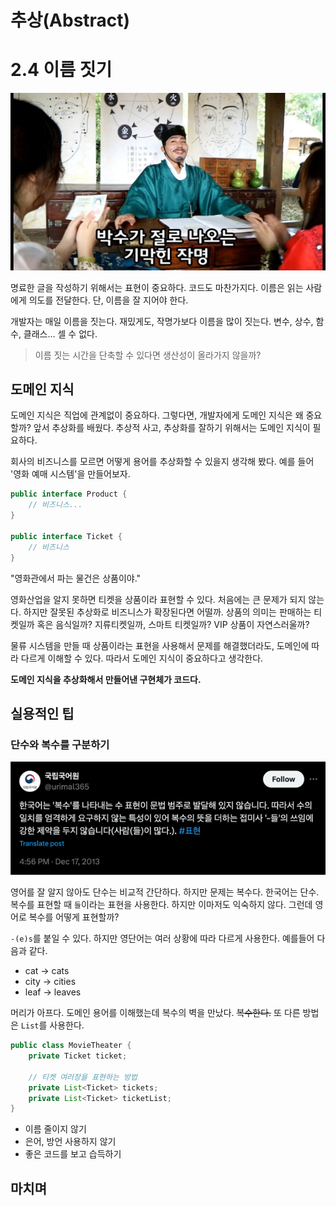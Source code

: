 # 추상(Abstract)

# 2.4 이름 짓기

![이름 짓기 딜레마 <출처: 속촌아씨>](naming.jpg)

명료한 글을 작성하기 위해서는 표현이 중요하다. 코드도 마찬가지다. 이름은 읽는 사람에게 의도를 전달한다.
단, 이름을 잘 지어야 한다.

개발자는 매일 이름을 짓는다. 재밌게도, 작명가보다 이름을 많이 짓는다. 변수, 상수, 함수, 클래스... 셀 수 없다.

> 이름 짓는 시간을 단축할 수 있다면 생산성이 올라가지 않을까?

## 도메인 지식

도메인 지식은 직업에 관계없이 중요하다. 그렇다면, 개발자에게 도메인 지식은 왜 중요할까?
앞서 추상화를 배웠다. 추상적 사고, 추상화를 잘하기 위해서는 도메인 지식이 필요하다.

회사의 비즈니스를 모르면 어떻게 용어를 추상화할 수 있을지 생각해 봤다. 예를 들어 '영화 예매 시스템'을 만들어보자.

```java 
public interface Product {
    // 비즈니스... 
}

public interface Ticket {
    // 비즈니스
}
```

"영화관에서 파는 물건은 상품이야."

영화산업을 알지 못하면 티켓을 상품이라 표현할 수 있다. 처음에는 큰 문제가 되지 않는다. 하지만 잘못된 추상화로 비즈니스가 확장된다면 어떨까.
상품의 의미는 판매하는 티켓일까 혹은 음식일까? 지류티켓일까, 스마트 티켓일까? VIP 상품이 자연스러울까?

물류 시스템을 만들 때 상품이라는 표현을 사용해서 문제를 해결했더라도, 도메인에 따라 다르게 이해할 수 있다. 따라서 도메인 지식이 중요하다고 생각한다.

**도메인 지식을 추상화해서 만들어낸 구현체가 코드다.**

## 실용적인 팁

### 단수와 복수를 구분하기

![복수 너가 문제다 <출처: 국립국어원>](img.png)

영어를 잘 알지 않아도 단수는 비교적 간단하다. 하지만 문제는 복수다. 한국어는 단수. 복수를 표현할 때 `들`이라는 표현을 사용한다.
하지만 이마저도 익숙하지 않다. 그런데 영어로 복수를 어떻게 표현할까?

`-(e)s`를 붙일 수 있다. 하지만 영단어는 여러 상황에 따라 다르게 사용한다. 예를들어 다음과 같다.

- cat -> cats
- city -> cities
- leaf -> leaves

머리가 아프다. 도메인 용어를 이해했는데 복수의 벽을 만났다. ~~복수한다.~~
또 다른 방법은 `List`를 사용한다.

```java
public class MovieTheater {
    private Ticket ticket;

    // 티켓 여러장을 표현하는 방법
    private List<Ticket> tickets;
    private List<Ticket> ticketList;
}
```

- 이름 줄이지 않기
- 은어, 방언 사용하지 않기
- 좋은 코드를 보고 습득하기

## 마치며 

